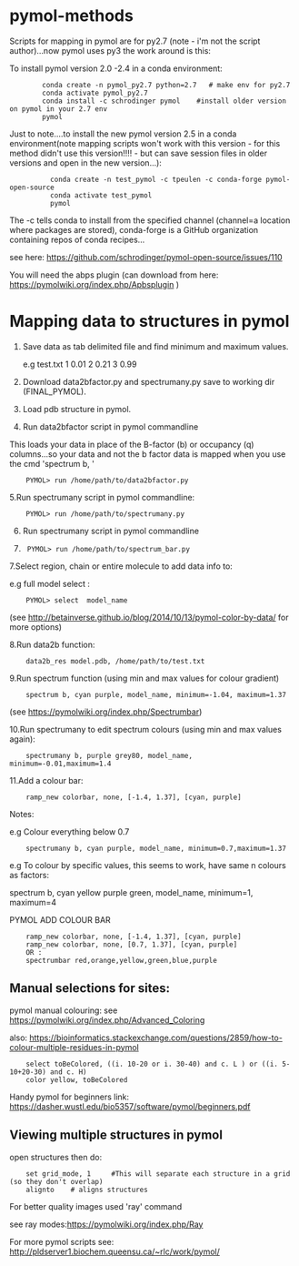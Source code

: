 # pymol-methods


Scripts for mapping in pymol are for py2.7 (note - i'm not the script author)...now pymol uses py3 the work around is this:

To install pymol version 2.0 -2.4 in a conda environment:

            conda create -n pymol_py2.7 python=2.7   # make env for py2.7 
            conda activate pymol_py2.7
            conda install -c schrodinger pymol    #install older version on pymol in your 2.7 env 
            pymol


Just to note....to install the new pymol version 2.5 in a conda environment(note mapping scripts won't work with this version - for this method didn't use this version!!!! - but can save session files in older versions and open in the new version...):

              conda create -n test_pymol -c tpeulen -c conda-forge pymol-open-source
              conda activate test_pymol
              pymol 



The -c tells conda to install from the specified channel (channel=a location where packages are stored), conda-forge is a GitHub organization containing repos of conda recipes...

see here: https://github.com/schrodinger/pymol-open-source/issues/110



You will need the abps plugin (can download from here: https://pymolwiki.org/index.php/Apbsplugin )



# Mapping data to structures in pymol 

1. Save data as tab delimited file and find minimum and maximum values.

    e.g test.txt
    1   0.01
    2   0.21
    3   0.99

2. Download  data2bfactor.py and spectrumany.py save to working dir (FINAL_PYMOL).

3. Load pdb structure in pymol.

4. Run data2bfactor script in pymol commandline 

This loads your data in place of the B-factor (b) or occupancy (q) columns...so your data and not the b factor data is mapped when you use the cmd 'spectrum b, '

        PYMOL> run /home/path/to/data2bfactor.py

5.Run spectrumany script in pymol commandline:

        PYMOL> run /home/path/to/spectrumany.py
      
6. Run spectrumany script in pymol commandline
7. 
        PYMOL> run /home/path/to/spectrum_bar.py

7.Select region, chain or entire molecule to add data info to:

e.g full model select : 

        PYMOL> select  model_name

(see http://betainverse.github.io/blog/2014/10/13/pymol-color-by-data/  for more options)

8.Run data2b function:

        data2b_res model.pdb, /home/path/to/test.txt

9.Run spectrum function (using min and max values for colour gradient)

        spectrum b, cyan purple, model_name, minimum=-1.04, maximum=1.37
        
(see https://pymolwiki.org/index.php/Spectrumbar)


10.Run spectrumany to edit spectrum colours (using min and max values again):

        spectrumany b, purple grey80, model_name, minimum=-0.01,maximum=1.4

11.Add a colour bar:

        ramp_new colorbar, none, [-1.4, 1.37], [cyan, purple]

Notes:

e.g Colour everything below 0.7  

        spectrumany b, cyan purple, model_name, minimum=0.7,maximum=1.37

e.g To colour by specific values, this seems to work, have same n colours as factors:

spectrum b, cyan yellow purple green, model_name, minimum=1, maximum=4


PYMOL ADD COLOUR BAR

        ramp_new colorbar, none, [-1.4, 1.37], [cyan, purple]
        ramp_new colorbar, none, [0.7, 1.37], [cyan, purple]
        OR :
        spectrumbar red,orange,yellow,green,blue,purple


## Manual selections for sites: 

pymol manual colouring:
see https://pymolwiki.org/index.php/Advanced_Coloring

also: https://bioinformatics.stackexchange.com/questions/2859/how-to-colour-multiple-residues-in-pymol

        select toBeColored, ((i. 10-20 or i. 30-40) and c. L ) or ((i. 5-10+20-30) and c. H)
        color yellow, toBeColored
        
Handy pymol for beginners link: https://dasher.wustl.edu/bio5357/software/pymol/beginners.pdf 
        


## Viewing multiple structures in pymol

open structures then do:

        set grid_mode, 1     #This will separate each structure in a grid (so they don't overlap) 
        alignto    # aligns structures 


For better quality images used 'ray' command

see ray modes:https://pymolwiki.org/index.php/Ray 


For more pymol scripts see: http://pldserver1.biochem.queensu.ca/~rlc/work/pymol/ 





